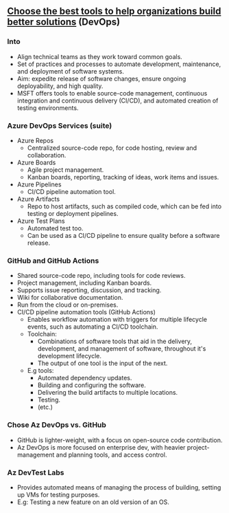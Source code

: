 ## [Choose the best tools to help organizations build better solutions](https://docs.microsoft.com/en-us/learn/modules/azure-devops-devtest-labs/) (DevOps)

### Into

- Align technical teams as they work toward common goals.
- Set of practices and processes to automate development, maintenance, and deployment of software systems.
- Aim: expedite release of software changes, ensure ongoing deployability, and high quality.
- MSFT offers tools to enable source-code management, continuous integration and continuous delivery (CI/CD), and automated creation of testing environments.

### Azure DevOps Services (suite)

- Azure Repos
  - Centralized source-code repo, for code hosting, review and collaboration.
- Azure Boards
  - Agile project management.
  - Kanban boards, reporting, tracking of ideas, work items and issues.
- Azure Pipelines
  - CI/CD pipeline automation tool.
- Azure Artifacts
  - Repo to host artifacts, such as compiled code, which can be fed into testing or deployment pipelines.
- Azure Test Plans
  - Automated test too.
  - Can be used as a CI/CD pipeline to ensure quality before a software release.

### GitHub and GitHub Actions

- Shared source-code repo, including tools for code reviews.
- Project management, including Kanban boards.
- Supports issue reporting, discussion, and tracking.
- Wiki for collaborative documentation.
- Run from the cloud or on-premises.
- CI/CD pipeline automation tools (GitHub Actions)
  - Enables workflow automation with triggers for multiple lifecycle events, such as automating a CI/CD toolchain.
  - Toolchain:
    - Combinations of software tools that aid in the delivery, development, and management of software, throughout it's development lifecycle.
    - The output of one tool is the input of the next.
  - E.g tools:
    - Automated dependency updates.
    - Building and configuring the software.
    - Delivering the build artifacts to multiple locations.
    - Testing.
    - (etc.)

### Chose Az DevOps vs. GitHub

- GitHub is lighter-weight, with a focus on open-source code contribution.
- Az DevOps is more focused on enterprise dev, with heavier project-management and planning tools, and access control.

### Az DevTest Labs

- Provides automated means of managing the process of building, setting up VMs for testing purposes.
- E.g: Testing a new feature on an old version of an OS.

